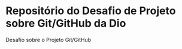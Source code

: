 # Repositório  do Desafio  de Projeto   sobre  Git/GitHub da Dio
Desafio sobre o Projeto Git/GitHub
